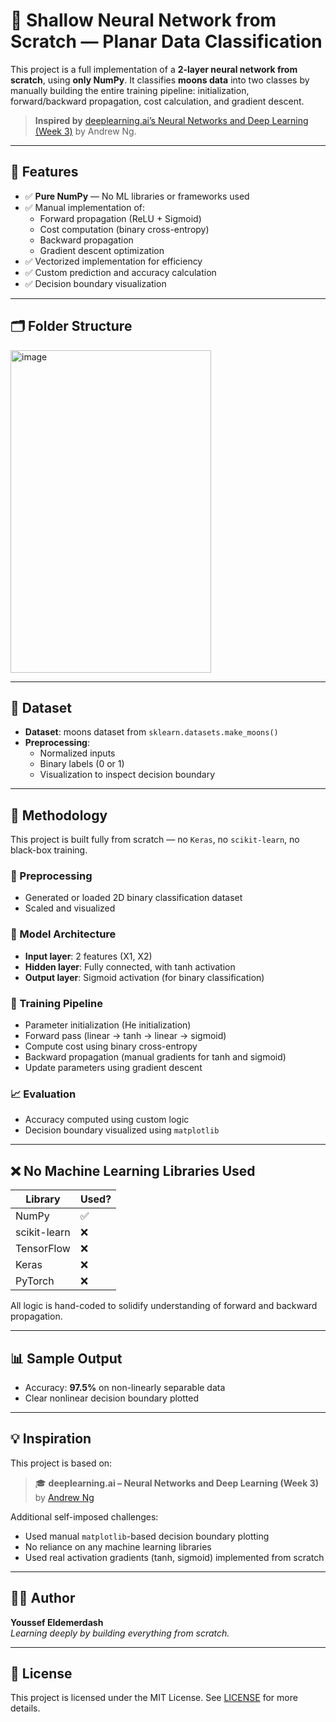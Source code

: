 # 🧠 Shallow Neural Network from Scratch — Planar Data Classification

This project is a full implementation of a **2-layer neural network from scratch**, using **only NumPy**. It classifies **moons data** into two classes by manually building the entire training pipeline: initialization, forward/backward propagation, cost calculation, and gradient descent.

> **Inspired by** [deeplearning.ai’s Neural Networks and Deep Learning (Week 3)](https://www.coursera.org/learn/neural-networks-deep-learning) by Andrew Ng.

---

## 🚀 Features

- ✅ **Pure NumPy** — No ML libraries or frameworks used  
- ✅ Manual implementation of:
  - Forward propagation (ReLU + Sigmoid)
  - Cost computation (binary cross-entropy)
  - Backward propagation
  - Gradient descent optimization
- ✅ Vectorized implementation for efficiency
- ✅ Custom prediction and accuracy calculation
- ✅ Decision boundary visualization

---

## 🗂️ Folder Structure

<img width="321" height="516" alt="image" src="https://github.com/user-attachments/assets/19606554-a1a5-47e7-8ec8-d12141bde357" />


---

## 🧪 Dataset

- **Dataset**: moons dataset from `sklearn.datasets.make_moons()` 
- **Preprocessing**:
  - Normalized inputs
  - Binary labels (0 or 1)
  - Visualization to inspect decision boundary

---

## 📜 Methodology

This project is built fully from scratch — no `Keras`, no `scikit-learn`, no black-box training.

### 🔄 Preprocessing
- Generated or loaded 2D binary classification dataset
- Scaled and visualized

### 🧮 Model Architecture
- **Input layer**: 2 features (X1, X2)
- **Hidden layer**: Fully connected, with tanh activation
- **Output layer**: Sigmoid activation (for binary classification)

### 🧠 Training Pipeline
- Parameter initialization (He initialization)
- Forward pass (linear → tanh → linear → sigmoid)
- Compute cost using binary cross-entropy
- Backward propagation (manual gradients for tanh and sigmoid)
- Update parameters using gradient descent

### 📈 Evaluation
- Accuracy computed using custom logic
- Decision boundary visualized using `matplotlib`

---

## ❌ No Machine Learning Libraries Used

| Library        | Used? |
|----------------|-------|
| NumPy          | ✅     |
| scikit-learn   | ❌     |
| TensorFlow     | ❌     |
| Keras          | ❌     |
| PyTorch        | ❌     |

All logic is hand-coded to solidify understanding of forward and backward propagation.

---

## 📊 Sample Output

- Accuracy: **97.5%** on non-linearly separable data   
- Clear nonlinear decision boundary plotted

---

## 💡 Inspiration

This project is based on:

> 🎓 **deeplearning.ai – Neural Networks and Deep Learning (Week 3)**  
> by [Andrew Ng](https://www.andrewng.org/)

Additional self-imposed challenges:
- Used manual `matplotlib`-based decision boundary plotting  
- No reliance on any machine learning libraries  
- Used real activation gradients (tanh, sigmoid) implemented from scratch

---

## 🧑‍💻 Author

**Youssef Eldemerdash**  
_Learning deeply by building everything from scratch._

---

## 📄 License

This project is licensed under the MIT License. See [LICENSE](./LICENSE) for more details.

